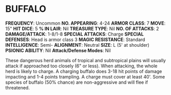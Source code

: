 # BUFFALO

**FREQUENCY**: Uncommon
**NO. APPEARING**: 4-24
**ARMOR CLASS**: 7
**MOVE**: 15"
**HIT DICE**: 5
**% IN LAIR**: Nil
**TREASURE TYPE**: Nil
**NO. OF ATTACKS**: 2
**DAMAGE/ATTACK**: 1-8/1-8
**SPECIAL ATTACKS**: Charge
**SPECIAL DEFENSES**: Head is armor class 3
**MAGIC RESISTANCE**: Standard
**INTELLIGENCE**: Semi-
**ALIGNMENT**: Neutral
**SIZE**: L (5' at shoulder)
**PSIONIC ABILITY**: Nil
**Attack/Defense Modes**: Nil

These dangerous herd animals of tropical and subtropical plains will usually attack if approached too closely (6" or less). When attacking, the whole herd is likely to charge. A charging buffalo does 3-18 hit points of damage impacting and 1-4 points trampling. A charge must cover at least 40'. Some species of buffalo (50% chance) are non-aggressive and will flee if threatened.
